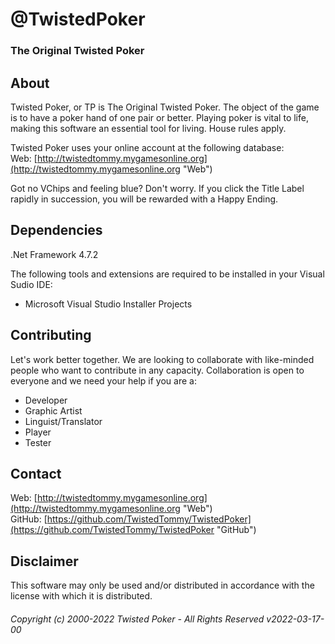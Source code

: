 # @TwistedPoker
### The Original Twisted Poker
## About
Twisted Poker, or TP is The Original Twisted Poker. The object of the game is to have a poker hand of one pair or better. Playing poker is vital to life, making this software an essential tool for living. House rules apply.  
  
Twisted Poker uses your online account at the following database:  
Web: [http://twistedtommy.mygamesonline.org](http://twistedtommy.mygamesonline.org "Web")  
  
Got no VChips and feeling blue? Don't worry. If you click the Title Label rapidly in succession, you will be rewarded with a Happy Ending.  
## Dependencies
.Net Framework 4.7.2  
  
The following tools and extensions are required to be installed in your Visual Sudio IDE:  
- Microsoft Visual Studio Installer Projects
## Contributing
Let's work better together. We are looking to collaborate with like-minded people who want to contribute in any capacity. Collaboration is open to everyone and we need your help if you are a:
- Developer
- Graphic Artist
- Linguist/Translator
- Player
- Tester
## Contact
Web: [http://twistedtommy.mygamesonline.org](http://twistedtommy.mygamesonline.org "Web")  
GitHub: [https://github.com/TwistedTommy/TwistedPoker](https://github.com/TwistedTommy/TwistedPoker "GitHub")  
## Disclaimer
This software may only be used and/or distributed in accordance with the license with which it is distributed.
###### Copyright (c) 2000-2022 Twisted Poker - All Rights Reserved v2022-03-17-00

